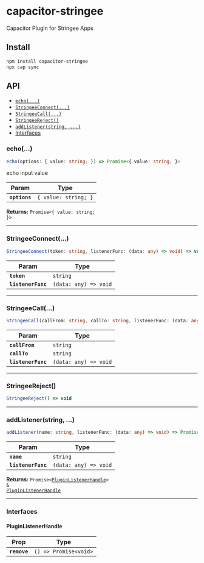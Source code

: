 # capacitor-stringee

Capacitor Plugin for Stringee Apps

## Install

```bash
npm install capacitor-stringee
npx cap sync
```

## API

<docgen-index>

* [`echo(...)`](#echo)
* [`StringeeConnect(...)`](#stringeeconnect)
* [`StringeeCall(...)`](#stringeecall)
* [`StringeeReject()`](#stringeereject)
* [`addListener(string, ...)`](#addlistenerstring)
* [Interfaces](#interfaces)

</docgen-index>

<docgen-api>
<!--Update the source file JSDoc comments and rerun docgen to update the docs below-->

### echo(...)

```typescript
echo(options: { value: string; }) => Promise<{ value: string; }>
```

echo input value

| Param         | Type                            |
| ------------- | ------------------------------- |
| **`options`** | <code>{ value: string; }</code> |

**Returns:** <code>Promise&lt;{ value: string; }&gt;</code>

--------------------


### StringeeConnect(...)

```typescript
StringeeConnect(token: string, listenerFunc: (data: any) => void) => void
```

| Param              | Type                                |
| ------------------ | ----------------------------------- |
| **`token`**        | <code>string</code>                 |
| **`listenerFunc`** | <code>(data: any) =&gt; void</code> |

--------------------


### StringeeCall(...)

```typescript
StringeeCall(callFrom: string, callTo: string, listenerFunc: (data: any) => void) => void
```

| Param              | Type                                |
| ------------------ | ----------------------------------- |
| **`callFrom`**     | <code>string</code>                 |
| **`callTo`**       | <code>string</code>                 |
| **`listenerFunc`** | <code>(data: any) =&gt; void</code> |

--------------------


### StringeeReject()

```typescript
StringeeReject() => void
```

--------------------


### addListener(string, ...)

```typescript
addListener(name: string, listenerFunc: (data: any) => void) => Promise<PluginListenerHandle> & PluginListenerHandle
```

| Param              | Type                                |
| ------------------ | ----------------------------------- |
| **`name`**         | <code>string</code>                 |
| **`listenerFunc`** | <code>(data: any) =&gt; void</code> |

**Returns:** <code>Promise&lt;<a href="#pluginlistenerhandle">PluginListenerHandle</a>&gt; & <a href="#pluginlistenerhandle">PluginListenerHandle</a></code>

--------------------


### Interfaces


#### PluginListenerHandle

| Prop         | Type                                      |
| ------------ | ----------------------------------------- |
| **`remove`** | <code>() =&gt; Promise&lt;void&gt;</code> |

</docgen-api>
